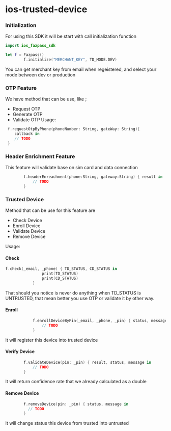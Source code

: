 # ios-trusted-device

### Initialization
For using this SDK it will be start with call initialization function
```Swift
import ios_fazpass_sdk

let f = Fazpass()
        f.initialize("MERCHANT_KEY", TD_MODE.DEV)
```
You can get merchant key from email when regeistered, and select your mode between dev or production

### OTP Feature
We have method that can be use, like ;
* Request OTP
* Generate OTP 
* Validate OTP
Usage:
```Swift
 f.requestOtpByPhone(phoneNumber: String, gateWay: String){
    callback in
    // TODO
 }
```

### Header Enrichment Feature
This feature will validate base on sim card and data connection
```Swift
        f.headerEnreachment(phone:String, gateway:String) { result in
            // TODO
        }
```
### Trusted Device
Method that can be use for this feature are 
* Check Device
* Enroll Device
* Validate Device
* Remove Device 
  
Usage:
#### Check
```Swift
f.check(_email, _phone) { TD_STATUS, CD_STATUS in
                print(TD_STATUS)
                print(CD_STATUS)
            }
```
That should you notice is never do anything when TD_STATUS is UNTRUSTED, that mean better you use OTP or validate it by other way.
#### Enroll
```Swift
            f.enrollDeviceByPin(_email, _phone, _pin) { status, message in
                // TODO
            }
```
It will register this device into trusted device
#### Verify Device
```Swift
        f.validateDevice(pin: _pin) { result, status, message in
            // TODO
        }
```
It will return confidence rate that we already calculated as a double
#### Remove Device
```Swift
        f.removeDevice(pin: _pin) { status, message in
          // TODO
        }
```
It will change status this device from trusted into untrusted
